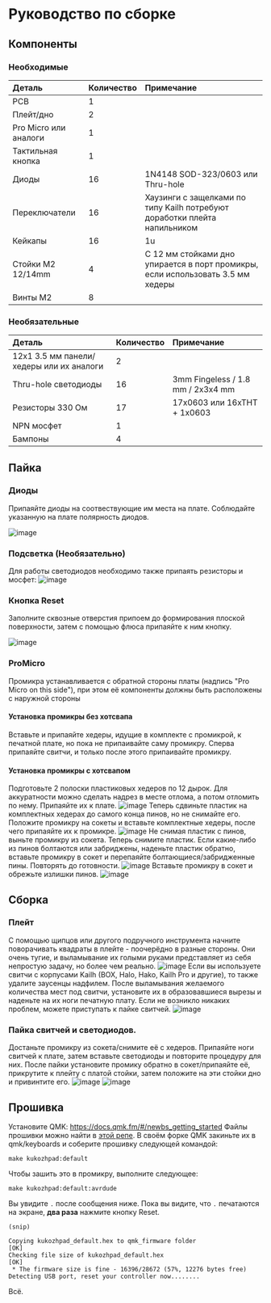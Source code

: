 # Руководство по сборке

## Компоненты
### Необходимые
| Деталь | Количество | Примечание |
|:-|:-|:-|
| PCB                   | 1      | |
| Плейт/дно             | 2      | |
| Pro Micro или аналоги | 1      | |
| Тактильная кнопка     | 1      | |
| Диоды                 | 16     | 1N4148 SOD-323/0603 или Thru-hole |
| Переключатели         | 16     | Хаузинги с защелками по типу Kailh потребуют доработки плейта напильником |
| Кейкапы               | 16     | 1u |
| Стойки M2 12/14mm     | 4      | С 12 мм стойками дно упирается в порт промикры, если использовать 3.5 мм хедеры |
| Винты M2              | 8      | |


### Необязательные
| Деталь | Количество | Примечание |
|:-|:-|:-|
| 12х1 3.5 мм панели/хедеры или их аналоги   | 2 | |
| Thru-hole светодиоды  | 16 | 3mm Fingeless / 1.8 mm / 2x3x4 mm|
| Резисторы 330 Ом      | 17 | 17x0603 или 16xTHT + 1x0603|
| NPN мосфет            | 1  | |
| Бампоны               | 4  | |


## Пайка
### Диоды

Припаяйте диоды на соотвествующие им места на плате. Соблюдайте указанную на плате полярность диодов.

![image](https://i.imgur.com/fshrN9s.jpg)


### Подсветка (Необязательно)

Для работы светодиодов необходимо также припаять резисторы и мосфет:
![image](https://i.imgur.com/v1R1uE3.jpg)

### Кнопка Reset
 
Заполните сквозные отверстия припоем до формирования плоской поверхности, затем с помощью флюса припаяйте к ним кнопку.

![image](https://i.imgur.com/p3CwNNu.jpg)

### ProMicro

Промикра устанавливается с обратной стороны платы (надпись "Pro Micro on this side"), при этом её компоненты должны быть расположены с наружной стороны

#### __Установка промикры без хотсвапа__
Вставьте и припаяйте хедеры, идущие в комплекте с промикрой, к печатной плате, но пока не припаивайте саму промикру. Сперва припаяйте свитчи, и только после этого припаивайте промикру.

#### __Установка промикры с хотсвапом__
Подготовьте 2 полоски пластиковых хедеров по 12 дырок. Для аккуратности можно сделать надрез в месте отлома, а потом отломить по нему. Припаяйте их к плате.
![image](https://i.imgur.com/tf0isCd.jpg)
Теперь сдвиньте пластик на комплектных хедерах до самого конца пинов, но не снимайте его. Положите промикру на сокеты и вставьте комплектные хедеры, после чего припаяйте их к промикре.
![image](https://i.imgur.com/czkm85q.jpg)
Не снимая пластик с пинов, выньте промикру из сокета. Теперь снимите пластик. Если какие-либо из пинов болтаются или забриджены, наденьте пластик обратно, вставьте промикру в сокет и перепаяйте болтающиеся/забридженные пины. Повторять до готовности.
![image](https://i.imgur.com/uLNaW9A.jpg)
Вставьте промикру в сокет и обрежьте излишки пинов.
![image](https://i.imgur.com/0zDNZuZ.jpg)

## Сборка
### Плейт
С помощью щипцов или другого подручного инструмента начните поворачивать квадраты в плейте - поочерёдно в разные стороны. Они очень тугие, и выламывание их голыми руками представляет из себя непростую задачу, но более чем реально.
![image](https://i.imgur.com/7EcAMrc.jpg)
Если вы используете свитчи с корпусами Kailh (BOX, Halo, Hako, Kailh Pro и другие), то также удалите заусенцы надфилем. 
После выламывания желаемого количества мест под свитчи, установите их в образовавшиеся вырезы и наденьте на их ноги печатную плату. Если не возникло никаких проблем, можете приступать к пайке свитчей.
![image](https://i.imgur.com/kPObTLE.jpg)

### Пайка свитчей и светодиодов.
Достаньте промикру из сокета/снимите её с хедеров. Припаяйте ноги свитчей к плате, затем вставьте светодиоды и повторите процедуру для них.
После пайки установите промику обратно в сокет/припаяйте её, прикрутите к плейту с платой стойки, затем положите на эти стойки дно и привинтите его.
![image](https://i.imgur.com/XPU5XI6.jpg)
![image](https://i.imgur.com/yMQ1j1n.jpg)

## Прошивка
Установите QMK:
https://docs.qmk.fm/#/newbs_getting_started
Файлы прошивки можно найти в [этой репе](https://github.com/Uselessful/keyboard-things/tree/test/qmk_dump/kukozhpad).
В своём форке QMK закиньте их в qmk/keyboards и соберите прошивку следующей командой:

```
make kukozhpad:default
```

Чтобы зашить это в промикру, выполните следующее:

```
make kukozhpad:default:avrdude
```

Вы увидите `.` после сообщения ниже.
Пока вы видите, что `.` печатаются на экране, __два раза__ нажмите кнопку Reset.

```
(snip)

Copying kukozhpad_default.hex to qmk_firmware folder                                               [OK]
Checking file size of kukozhpad_default.hex                                                        [OK]
 * The firmware size is fine - 16396/28672 (57%, 12276 bytes free)
Detecting USB port, reset your controller now........
```

Всё.
